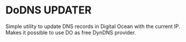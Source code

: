 # DoDNS UPDATER

Simple utility to update DNS records in Digital Ocean with the current IP.
Makes it possible to use DO as free DynDNS provider.

